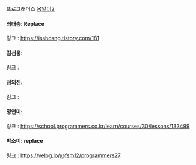 프로그래머스 [옹알이2](https://school.programmers.co.kr/learn/courses/30/lessons/133499)<br>

#### 최태승: Replace
링크 : https://isshosng.tistory.com/181

#### 김선웅: 
링크 : 

#### 정의진:
링크 : 

#### 정연미: 
링크 : https://school.programmers.co.kr/learn/courses/30/lessons/133499

#### 박소미: replace
링크 : https://velog.io/@fsm12/programmers27
